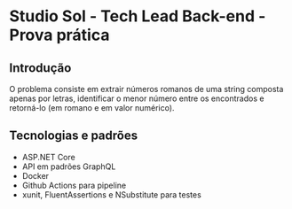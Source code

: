 # Studio Sol - Tech Lead Back-end - Prova prática

## Introdução

O problema consiste em extrair números romanos de uma string composta apenas por letras, identificar o menor número entre os encontrados e retorná-lo (em romano e em valor numérico).

## Tecnologias e padrões

- ASP.NET Core
- API em padrões GraphQL
- Docker
- Github Actions para pipeline
- xunit, FluentAssertions e NSubstitute para testes
